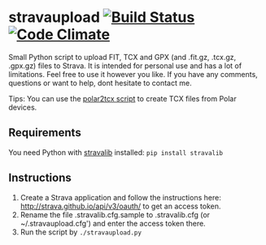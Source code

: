 # stravaupload [![Build Status](https://travis-ci.org/marthinsen/stravaupload.svg?branch=master)](https://travis-ci.org/marthinsen/stravaupload) [![Code Climate](https://codeclimate.com/github/marthinsen/stravaupload/badges/gpa.svg)](https://codeclimate.com/github/marthinsen/stravaupload)

Small Python script to upload FIT, TCX and GPX (and .fit.gz, .tcx.gz, .gpx.gz) files to Strava. It is intended for personal use and has a lot of limitations. Feel free to use it however you like. If you have any comments, questions or want to help, dont hesitate to contact me.

Tips: You can use the [polar2tcx script](https://github.com/marthinsen/polar2tcx) to create TCX files from Polar devices.

## Requirements
You need Python with [stravalib](https://github.com/hozn/stravalib) installed: `pip install stravalib`

## Instructions
1. Create a Strava application and follow the instructions here: http://strava.github.io/api/v3/oauth/ to get an access token.
2. Rename the file .stravalib.cfg.sample to .stravalib.cfg (or ~/.stravaupload.cfg') and enter the access token there.
3. Run the script by `./stravaupload.py`
